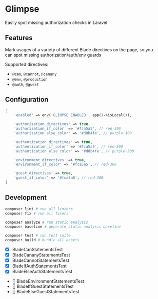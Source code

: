 # Glimpse

Easily spot missing authorization checks in Laravel

## Features

Mark usages of a variety of different Blade directives on the page, so you can spot missing authorization/auth/env guards

Supported directives:

- `@can`, `@cannot`, `@canany`
- `@env`, `@production`
- `@auth`, `@guest`

<!-- TODO: Display any authorization & authentication middlewares applied page (or any auth/policy check before blade renders), so you can easily spot if the current route doesn't apply appropriate guards -->

## Configuration

```php
[
    'enabled' => env('GLIMPSE_ENABLED', app()->isLocal()),

    'authorization_directives' => true,
    'authorization_if_color' => '#fca5a5', // red-300
    'authorization_else_color' => '#d8b4fe', // purple-300

    'authentication_directives' => true,
    'authentication_if_color' => '#fca5a5', // red-300
    'authentication_else_color' => '#d8b4fe', // purple-300

    'environment_directives' => true,
    'environment_if_color' => '#fca5a5', // red-300

    'guest_directives' => true,
    'guest_if_color' => '#fca5a5', // red-300
]
```

## Development

```bash
composer lint # run all linters
composer fix # run all fixers

composer analyze # run static analysis
composer baseline # generate static analysis baseline

composer test # run test suite
composer build # bundle all assets
```

- [x] BladeCanStatementsTest
- [x] BladeCananyStatementsTest
- [x] BladeCannotStatementsTest
- [x] BladeIfAuthStatementsTest
- [x] BladeElseAuthStatementsTest
- [] BladeEnvironmentStatementsTest
- [] BladeIfGuestStatementsTest
- [] BladeElseGuestStatementsTest
